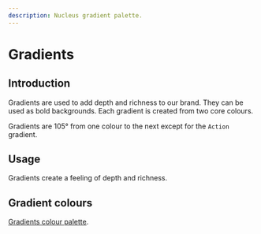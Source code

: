 ```yaml
---
description: Nucleus gradient palette.
---
```


# Gradients

## Introduction

Gradients are used to add depth and richness to our brand. They can be used as bold backgrounds. Each gradient is created from two core colours.

Gradients are 105° from one colour to the next except for the `Action` gradient.

## Usage

Gradients create a feeling of depth and richness.

## Gradient colours

[Gradients colour palette](https://nucleus.bgdigital.xyz/demo/index.html?path=/story/foundations-colours--gradient-pallette).

